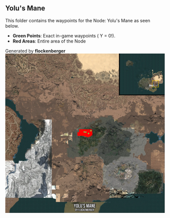 ## Yolu's Mane
This folder contains the waypoints for the Node: Yolu's Mane as seen below.

- **Green Points**: Exact in-game waypoints ( Y = 0!).
- **Red Areas**: Entire area of the Node

Generated by **flockenberger**
![by_flockenberger](./Preview.webp)